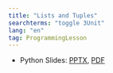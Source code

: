 ```yaml
---
title: "Lists and Tuples"
searchterms: "toggle 3Unit"
lang: "en"
tag: ProgrammingLesson
---
```

 <ul>
 <li class="ng-binding">Python Slides:
 <a href="PyProgrammingLessons/ListsTuples.pptx">PPTX</a>,
 <a href="PyProgrammingLessons/ListsTuples.pdf">PDF</a>
 </li>
 </ul>
